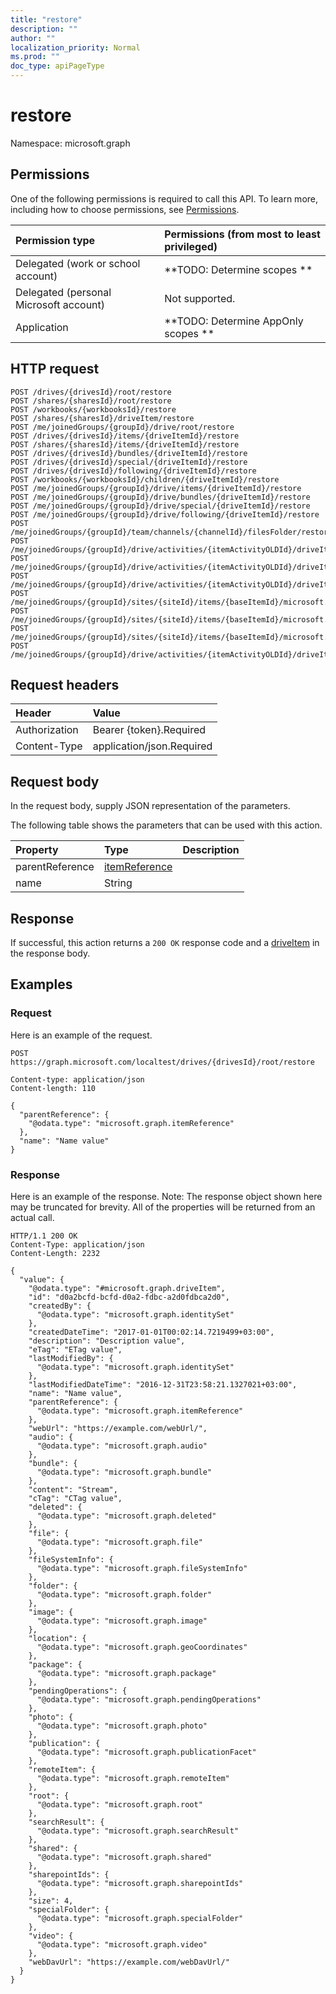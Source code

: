 ```yaml
---
title: "restore"
description: ""
author: ""
localization_priority: Normal
ms.prod: ""
doc_type: apiPageType
---
```


# restore

Namespace: microsoft.graph



## Permissions
One of the following permissions is required to call this API. To learn more, including how to choose permissions, see [Permissions](/concepts/permissions-reference.md).

|Permission type|Permissions (from most to least privileged)|
|:---|:---|
|Delegated (work or school account)|**TODO: Determine scopes **|
|Delegated (personal Microsoft account)|Not supported.|
|Application|**TODO: Determine AppOnly scopes **|

## HTTP request
<!-- {
  "blockType": "ignored"
}
-->
``` http
POST /drives/{drivesId}/root/restore
POST /shares/{sharesId}/root/restore
POST /workbooks/{workbooksId}/restore
POST /shares/{sharesId}/driveItem/restore
POST /me/joinedGroups/{groupId}/drive/root/restore
POST /drives/{drivesId}/items/{driveItemId}/restore
POST /shares/{sharesId}/items/{driveItemId}/restore
POST /drives/{drivesId}/bundles/{driveItemId}/restore
POST /drives/{drivesId}/special/{driveItemId}/restore
POST /drives/{drivesId}/following/{driveItemId}/restore
POST /workbooks/{workbooksId}/children/{driveItemId}/restore
POST /me/joinedGroups/{groupId}/drive/items/{driveItemId}/restore
POST /me/joinedGroups/{groupId}/drive/bundles/{driveItemId}/restore
POST /me/joinedGroups/{groupId}/drive/special/{driveItemId}/restore
POST /me/joinedGroups/{groupId}/drive/following/{driveItemId}/restore
POST /me/joinedGroups/{groupId}/team/channels/{channelId}/filesFolder/restore
POST /me/joinedGroups/{groupId}/drive/activities/{itemActivityOLDId}/driveItem/restore
POST /me/joinedGroups/{groupId}/drive/activities/{itemActivityOLDId}/driveItem/listItem/driveItem/restore
POST /me/joinedGroups/{groupId}/drive/activities/{itemActivityOLDId}/driveItem/children/{driveItemId}/restore
POST /me/joinedGroups/{groupId}/sites/{siteId}/items/{baseItemId}/microsoft.graph.sharedDriveItem/root/restore
POST /me/joinedGroups/{groupId}/sites/{siteId}/items/{baseItemId}/microsoft.graph.sharedDriveItem/driveItem/restore
POST /me/joinedGroups/{groupId}/sites/{siteId}/items/{baseItemId}/microsoft.graph.sharedDriveItem/items/{driveItemId}/restore
POST /me/joinedGroups/{groupId}/drive/activities/{itemActivityOLDId}/driveItem/analytics/itemActivityStats/{itemActivityStatId}/activities/{itemActivityId}/driveItem/restore
```

## Request headers
|Header|Value|
|:---|:---|
|Authorization|Bearer {token}.Required|
|Content-Type|application/json.Required|

## Request body
In the request body, supply JSON representation of the parameters.

The following table shows the parameters that can be used with this action.

|Property|Type|Description|
|:---|:---|:---|
|parentReference|[itemReference](../resources/itemreference.md)||
|name|String||



## Response
If successful, this action returns a `200 OK` response code and a [driveItem](../resources/driveitem.md) in the response body.

## Examples

### Request
Here is an example of the request.
<!-- {
  "blockType": "request",
  "name": "driveitem_restore"
}
-->
``` http
POST https://graph.microsoft.com/localtest/drives/{drivesId}/root/restore

Content-type: application/json
Content-length: 110

{
  "parentReference": {
    "@odata.type": "microsoft.graph.itemReference"
  },
  "name": "Name value"
}
```

### Response
Here is an example of the response. Note: The response object shown here may be truncated for brevity. All of the properties will be returned from an actual call.
<!-- {
  "blockType": "response",
  "truncated": true,
  "@odata.type": "microsoft.graph.driveitem"
}
-->
``` http
HTTP/1.1 200 OK
Content-Type: application/json
Content-Length: 2232

{
  "value": {
    "@odata.type": "#microsoft.graph.driveItem",
    "id": "d0a2bcfd-bcfd-d0a2-fdbc-a2d0fdbca2d0",
    "createdBy": {
      "@odata.type": "microsoft.graph.identitySet"
    },
    "createdDateTime": "2017-01-01T00:02:14.7219499+03:00",
    "description": "Description value",
    "eTag": "ETag value",
    "lastModifiedBy": {
      "@odata.type": "microsoft.graph.identitySet"
    },
    "lastModifiedDateTime": "2016-12-31T23:58:21.1327021+03:00",
    "name": "Name value",
    "parentReference": {
      "@odata.type": "microsoft.graph.itemReference"
    },
    "webUrl": "https://example.com/webUrl/",
    "audio": {
      "@odata.type": "microsoft.graph.audio"
    },
    "bundle": {
      "@odata.type": "microsoft.graph.bundle"
    },
    "content": "Stream",
    "cTag": "CTag value",
    "deleted": {
      "@odata.type": "microsoft.graph.deleted"
    },
    "file": {
      "@odata.type": "microsoft.graph.file"
    },
    "fileSystemInfo": {
      "@odata.type": "microsoft.graph.fileSystemInfo"
    },
    "folder": {
      "@odata.type": "microsoft.graph.folder"
    },
    "image": {
      "@odata.type": "microsoft.graph.image"
    },
    "location": {
      "@odata.type": "microsoft.graph.geoCoordinates"
    },
    "package": {
      "@odata.type": "microsoft.graph.package"
    },
    "pendingOperations": {
      "@odata.type": "microsoft.graph.pendingOperations"
    },
    "photo": {
      "@odata.type": "microsoft.graph.photo"
    },
    "publication": {
      "@odata.type": "microsoft.graph.publicationFacet"
    },
    "remoteItem": {
      "@odata.type": "microsoft.graph.remoteItem"
    },
    "root": {
      "@odata.type": "microsoft.graph.root"
    },
    "searchResult": {
      "@odata.type": "microsoft.graph.searchResult"
    },
    "shared": {
      "@odata.type": "microsoft.graph.shared"
    },
    "sharepointIds": {
      "@odata.type": "microsoft.graph.sharepointIds"
    },
    "size": 4,
    "specialFolder": {
      "@odata.type": "microsoft.graph.specialFolder"
    },
    "video": {
      "@odata.type": "microsoft.graph.video"
    },
    "webDavUrl": "https://example.com/webDavUrl/"
  }
}
```

